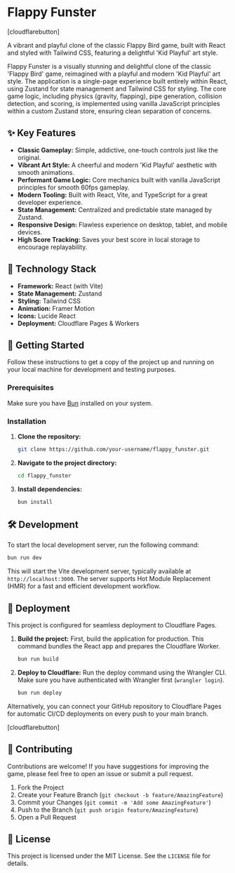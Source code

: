 # Flappy Funster

[cloudflarebutton]

A vibrant and playful clone of the classic Flappy Bird game, built with React and styled with Tailwind CSS, featuring a delightful 'Kid Playful' art style.

Flappy Funster is a visually stunning and delightful clone of the classic 'Flappy Bird' game, reimagined with a playful and modern 'Kid Playful' art style. The application is a single-page experience built entirely within React, using Zustand for state management and Tailwind CSS for styling. The core game logic, including physics (gravity, flapping), pipe generation, collision detection, and scoring, is implemented using vanilla JavaScript principles within a custom Zustand store, ensuring clean separation of concerns.

## ✨ Key Features

- **Classic Gameplay:** Simple, addictive, one-touch controls just like the original.
- **Vibrant Art Style:** A cheerful and modern 'Kid Playful' aesthetic with smooth animations.
- **Performant Game Logic:** Core mechanics built with vanilla JavaScript principles for smooth 60fps gameplay.
- **Modern Tooling:** Built with React, Vite, and TypeScript for a great developer experience.
- **State Management:** Centralized and predictable state managed by Zustand.
- **Responsive Design:** Flawless experience on desktop, tablet, and mobile devices.
- **High Score Tracking:** Saves your best score in local storage to encourage replayability.

## 🚀 Technology Stack

- **Framework:** React (with Vite)
- **State Management:** Zustand
- **Styling:** Tailwind CSS
- **Animation:** Framer Motion
- **Icons:** Lucide React
- **Deployment:** Cloudflare Pages & Workers

## 🏁 Getting Started

Follow these instructions to get a copy of the project up and running on your local machine for development and testing purposes.

### Prerequisites

Make sure you have [Bun](https://bun.sh/) installed on your system.

### Installation

1.  **Clone the repository:**
    ```sh
    git clone https://github.com/your-username/flappy_funster.git
    ```

2.  **Navigate to the project directory:**
    ```sh
    cd flappy_funster
    ```

3.  **Install dependencies:**
    ```sh
    bun install
    ```

## 🛠️ Development

To start the local development server, run the following command:

```sh
bun run dev
```

This will start the Vite development server, typically available at `http://localhost:3000`. The server supports Hot Module Replacement (HMR) for a fast and efficient development workflow.

## 🚀 Deployment

This project is configured for seamless deployment to Cloudflare Pages.

1.  **Build the project:**
    First, build the application for production. This command bundles the React app and prepares the Cloudflare Worker.
    ```sh
    bun run build
    ```

2.  **Deploy to Cloudflare:**
    Run the deploy command using the Wrangler CLI. Make sure you have authenticated with Wrangler first (`wrangler login`).
    ```sh
    bun run deploy
    ```

Alternatively, you can connect your GitHub repository to Cloudflare Pages for automatic CI/CD deployments on every push to your main branch.

[cloudflarebutton]

## 🤝 Contributing

Contributions are welcome! If you have suggestions for improving the game, please feel free to open an issue or submit a pull request.

1.  Fork the Project
2.  Create your Feature Branch (`git checkout -b feature/AmazingFeature`)
3.  Commit your Changes (`git commit -m 'Add some AmazingFeature'`)
4.  Push to the Branch (`git push origin feature/AmazingFeature`)
5.  Open a Pull Request

## 📄 License

This project is licensed under the MIT License. See the `LICENSE` file for details.